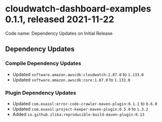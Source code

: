 # cloudwatch-dashboard-examples 0.1.1, released 2021-11-22

Code name: Dependency Updates on Initial Release

## Dependency Updates

### Compile Dependency Updates

* Updated `software.amazon.awscdk:cloudwatch:1.87.0` to `1.133.0`
* Updated `software.amazon.awscdk:core:1.87.0` to `1.133.0`

### Plugin Dependency Updates

* Updated `com.exasol:error-code-crawler-maven-plugin:0.1.1` to `0.6.0`
* Updated `com.exasol:project-keeper-maven-plugin:0.5.0` to `1.3.2`
* Added `io.github.zlika:reproducible-build-maven-plugin:0.13`
